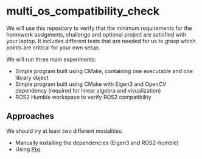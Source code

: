 # multi_os_compatibility_check
We will use this repository to verify that the minimum requirements for the homework assigments, challenge and optional project are satisfied with your laptop.
It includes different tests that are needed for us to grasp which points are critical for your own setup.

We will run three main experiments:
- Simple program built using CMake, containing one executable and one library object
- Simple program built using CMake with Eigen3 and OpenCV dependency (required for linear algebra and visualization)
- ROS2 Humble workspace to verify ROS2 compatibility

## Approaches

We should try at least two different modalities:
- Manually installing the dependencies (Eigen3 and ROS2-humble)
- Using [Pixi](https://prefix.dev/)
